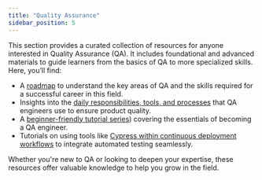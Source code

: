 ```yaml
---
title: "Quality Assurance"
sidebar_position: 5
---
```


This section provides a curated collection of resources for anyone interested in Quality Assurance (QA). It includes foundational and advanced materials to guide learners from the basics of QA to more specialized skills. Here, you’ll find:

- A [roadmap]((https://roadmap.sh/qa)) to understand the key areas of QA and the skills required for a successful career in this field.
- Insights into the [daily responsibilities, tools, and processes](https://www.alura.com.br/formacao-carreira-tester-qa) that QA engineers use to ensure product quality.
- A [beginner-friendly tutorial series](https://www.youtube.com/playlist?list=PLfw_nI4u_6WM8200HlderALoIYKpSa4W6)) covering the essentials of becoming a QA engineer.
- Tutorials on using tools like [Cypress within continuous deployment workflows](https://www.alura.com.br/formacao-qa-avancado-cypress-integracao-continua) to integrate automated testing seamlessly.

Whether you're new to QA or looking to deepen your expertise, these resources offer valuable knowledge to help you grow in the field.
